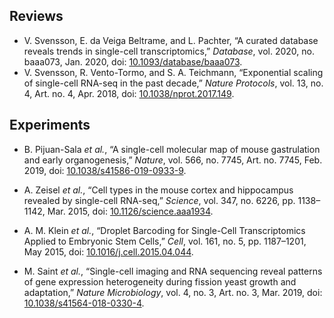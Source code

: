 ## Reviews
- V. Svensson, E. da Veiga Beltrame, and L. Pachter, “A curated database reveals trends in single-cell transcriptomics,” _Database_, vol. 2020, no. baaa073, Jan. 2020, doi: [10.1093/database/baaa073](https://doi.org/10.1093/database/baaa073).
- V. Svensson, R. Vento-Tormo, and S. A. Teichmann, “Exponential scaling of single-cell RNA-seq in the past decade,” _Nature Protocols_, vol. 13, no. 4, Art. no. 4, Apr. 2018, doi: [10.1038/nprot.2017.149](https://doi.org/10.1038/nprot.2017.149).

## Experiments
- B. Pijuan-Sala _et al._, “A single-cell molecular map of mouse gastrulation and early organogenesis,” _Nature_, vol. 566, no. 7745, Art. no. 7745, Feb. 2019, doi: [10.1038/s41586-019-0933-9](https://doi.org/10.1038/s41586-019-0933-9).

- A. Zeisel _et al._, “Cell types in the mouse cortex and hippocampus revealed by single-cell RNA-seq,” _Science_, vol. 347, no. 6226, pp. 1138–1142, Mar. 2015, doi: [10.1126/science.aaa1934](https://doi.org/10.1126/science.aaa1934).

- A. M. Klein _et al._, “Droplet Barcoding for Single-Cell Transcriptomics Applied to Embryonic Stem Cells,” _Cell_, vol. 161, no. 5, pp. 1187–1201, May 2015, doi: [10.1016/j.cell.2015.04.044](https://doi.org/10.1016/j.cell.2015.04.044).

- M. Saint _et al._, “Single-cell imaging and RNA sequencing reveal patterns of gene expression heterogeneity during fission yeast growth and adaptation,” _Nature Microbiology_, vol. 4, no. 3, Art. no. 3, Mar. 2019, doi: [10.1038/s41564-018-0330-4](https://doi.org/10.1038/s41564-018-0330-4).